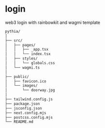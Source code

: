 # login
web3 login with rainbowkit and wagmi template


```bash
pythia/
│
├── src/
│   ├── pages/
│   │   ├── _app.tsx
│   │   └── index.tsx
│   ├── styles/
│   │   └── globals.css
│   └── wagmi.ts
│
├── public/
│   ├── favicon.ico
│   └── images/
│       └── doorway.jpg
│
├── tailwind.config.js
├── package.json
├── jsconfig.json
├── next.config.mjs
├── postcss.config.mjs
└── README.md
```
